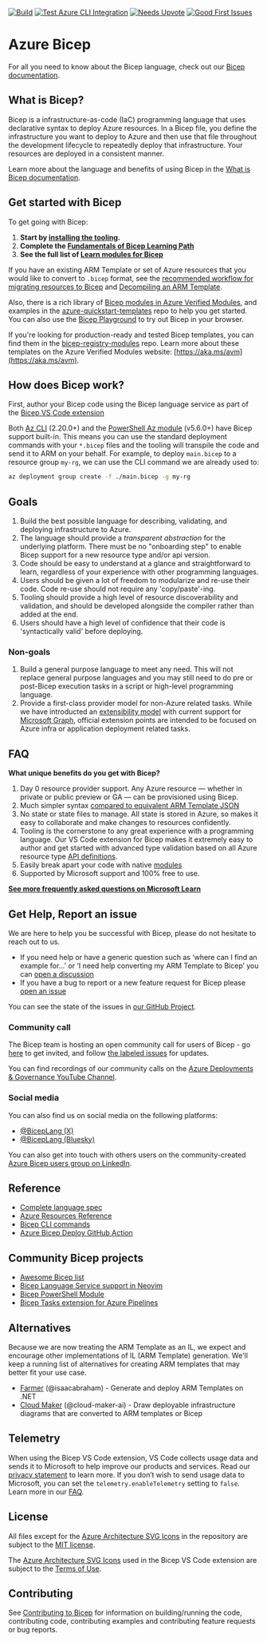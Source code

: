 [![Build](https://github.com/Azure/bicep/actions/workflows/build.yml/badge.svg)](https://github.com/Azure/bicep/actions/workflows/build.yml)
[![Test Azure CLI Integration](https://github.com/Azure/bicep/actions/workflows/test-azure-cli-integration.yml/badge.svg?branch=main)](https://github.com/Azure/bicep/actions/workflows/test-azure-cli-integration.yml)
[![Needs Upvote](https://img.shields.io/github/issues/Azure/Bicep/Needs%3A%20Upvote?color=green&label=Needs%3A%20Upvote&style=flat)](https://github.com/Azure/bicep/issues?q=is%3Aopen+is%3Aissue+label%3A%22Needs%3A+Upvote%22+sort%3Areactions-%2B1-asc)
[![Good First Issues](https://img.shields.io/github/issues/Azure/Bicep/good%20first%20issue?color=blue&label=good%20first%20issue&style=flat)](https://github.com/Azure/Bicep/issues?q=is%3Aissue+is%3Aopen+label%3A%22good+first+issue%22)

# Azure Bicep

For all you need to know about the Bicep language, check out our [Bicep documentation](https://learn.microsoft.com/azure/azure-resource-manager/bicep/).

## What is Bicep?

Bicep is a infrastructure-as-code (IaC) programming language that uses declarative syntax to deploy Azure resources. In a Bicep file, you define the infrastructure you want to deploy to Azure and then use that file throughout the development lifecycle to repeatedly deploy that infrastructure. Your resources are deployed in a consistent manner.

Learn more about the language and benefits of using Bicep in the [What is Bicep documentation](https://learn.microsoft.com/en-us/azure/azure-resource-manager/bicep/overview?tabs=bicep).

## Get started with Bicep

To get going with Bicep:

1. **Start by [installing the tooling](https://learn.microsoft.com/en-us/azure/azure-resource-manager/bicep/install).**
2. **Complete the [Fundamentals of Bicep Learning Path](https://learn.microsoft.com/en-us/training/paths/fundamentals-bicep/)**
3. **See the full list of [Learn modules for Bicep](https://learn.microsoft.com/en-us/azure/azure-resource-manager/bicep/learn-bicep)**

If you have an existing ARM Template or set of Azure resources that you would like to convert to `.bicep` format, see the [recommended workflow for migrating resources to Bicep](https://learn.microsoft.com/en-us/azure/azure-resource-manager/bicep/migrate) and [Decompiling an ARM Template](https://learn.microsoft.com/azure/azure-resource-manager/bicep/decompile).

Also, there is a rich library of [Bicep modules in Azure Verified Modules](https://azure.github.io/Azure-Verified-Modules/indexes/bicep/), and examples in the [azure-quickstart-templates](https://github.com/Azure/azure-quickstart-templates) repo to help you get started. You can also use the [Bicep Playground](https://azure.github.io/bicep/) to try out Bicep in your browser.

If you're looking for production-ready and tested Bicep templates, you can find them in the [bicep-registry-modules](https://github.com/Azure/bicep-registry-modules) repo. Learn more about these templates on the Azure Verified Modules website: [https://aka.ms/avm](https://aka.ms/avm).

## How does Bicep work?

First, author your Bicep code using the Bicep language service as part of the [Bicep VS Code extension](https://learn.microsoft.com/azure/azure-resource-manager/bicep/install#vs-code-and-bicep-extension)

Both [Az CLI](https://learn.microsoft.com/cli/azure/install-azure-cli) (2.20.0+) and the [PowerShell Az module](https://learn.microsoft.com/en-us/powershell/azure/install-azure-powershell) (v5.6.0+) have Bicep support built-in. This means you can use the standard deployment commands with your `*.bicep` files and the tooling will transpile the code and send it to ARM on your behalf. For example, to deploy `main.bicep` to a resource group `my-rg`, we can use the CLI command we are already used to:

```bash
az deployment group create -f ./main.bicep -g my-rg
```

## Goals

1. Build the best possible language for describing, validating, and deploying infrastructure to Azure.
1. The language should provide a *transparent abstraction* for the underlying platform. There must be no "onboarding step" to enable Bicep support for a new resource type and/or api version.
1. Code should be easy to understand at a glance and straightforward to learn, regardless of your experience with other programming languages.
1. Users should be given a lot of freedom to modularize and re-use their code. Code re-use should not require any 'copy/paste'-ing.
1. Tooling should provide a high level of resource discoverability and validation, and should be developed alongside the compiler rather than added at the end.
1. Users should have a high level of confidence that their code is 'syntactically valid' before deploying.

### Non-goals

1. Build a general purpose language to meet any need. This will not replace general purpose languages and you may still need to do pre or post-Bicep execution tasks in a script or high-level programming language.
1. Provide a first-class provider model for non-Azure related tasks. While we have introducted an [extensibility model](https://github.com/Azure/bicep-extensibility) with current support for [Microsoft Graph](https://learn.microsoft.com/en-us/graph/templates/bicep/overview-bicep-templates-for-graph), official extension points are intended to be focused on Azure infra or application deployment related tasks.

## FAQ

**What unique benefits do you get with Bicep?**

1. Day 0 resource provider support. Any Azure resource — whether in private or public preview or GA — can be provisioned using Bicep.
2. Much simpler syntax [compared to equivalent ARM Template JSON](https://learn.microsoft.com/azure/azure-resource-manager/bicep/compare-template-syntax)
3. No state or state files to manage. All state is stored in Azure, so makes it easy to collaborate and make changes to resources confidently.
4. Tooling is the cornerstone to any great experience with a programming language. Our VS Code extension for Bicep makes it extremely easy to author and get started with advanced type validation based on all Azure resource type [API definitions](https://github.com/Azure/azure-rest-api-specs/tree/main/specification).
5. Easily break apart your code with native [modules](https://learn.microsoft.com/azure/azure-resource-manager/bicep/modules)
6. Supported by Microsoft support and 100% free to use.

**[See more frequently asked questions on Microsoft Learn](https://learn.microsoft.com/en-us/azure/azure-resource-manager/bicep/frequently-asked-questions)**

## Get Help, Report an issue

We are here to help you be successful with Bicep, please do not hesitate to reach out to us.

* If you need help or have a generic question such as ‘where can I find an example for…’ or ‘I need help converting my ARM Template to Bicep’ you can [open a discussion]( https://github.com/Azure/bicep/discussions)
* If you have a bug to report or a new feature request for Bicep please [open an issue]( https://github.com/Azure/bicep/issues)

You can see the state of the issues in [our GitHub Project](https://github.com/orgs/Azure/projects/115).

### Community call

The Bicep team is hosting an open community call for users of Bicep - go [here](https://aka.ms/armnews) to get invited, and follow [the labeled issues](https://github.com/Azure/bicep/issues?q=sort%3Aupdated-desc%20is%3Aissue%20state%3Aopen%20label%3A%22Community%20Call%22) for updates.

You can find recordings of our community calls on the [Azure Deployments & Governance YouTube Channel](https://www.youtube.com/channel/UCZZ3-oMrVI5ssheMzaWC4uQ/videos).

### Social media

You can also find us on social media on the following platforms:

* [@BicepLang (X)](https://twitter.com/BicepLang)
* [@BicepLang (Bluesky)](https://bsky.app/profile/biceplang.bsky.social)

You can also get into touch with others users on the community-created [Azure Bicep users group on LinkedIn](https://www.linkedin.com/groups/13004126/).

## Reference

* [Complete language spec](https://learn.microsoft.com/azure/azure-resource-manager/bicep/file)
* [Azure Resources Reference](https://learn.microsoft.com/azure/templates/)
* [Bicep CLI commands](https://learn.microsoft.com/en-us/azure/azure-resource-manager/bicep/bicep-cli)
* [Azure Bicep Deploy GitHub Action](https://github.com/Azure/bicep-deploy)

## Community Bicep projects

* [Awesome Bicep list](https://github.com/ElYusubov/AWESOME-Azure-Bicep)
* [Bicep Language Service support in Neovim](https://github.com/Azure/bicep/issues/1141#issuecomment-749372637)
* [Bicep PowerShell Module](https://github.com/PSBicep/PSBicep)
* [Bicep Tasks extension for Azure Pipelines](https://marketplace.visualstudio.com/items?itemName=piraces.bicep-tasks)

## Alternatives

Because we are now treating the ARM Template as an IL, we expect and encourage other implementations of IL (ARM Template) generation. We'll keep a running list of alternatives for creating ARM templates that may better fit your use case.

* [Farmer](https://compositionalit.github.io/farmer/) (@isaacabraham) - Generate and deploy ARM Templates on .NET
* [Cloud Maker](https://cloudmaker.ai) (@cloud-maker-ai) - Draw deployable infrastructure diagrams that are converted to ARM templates or Bicep

## Telemetry

When using the Bicep VS Code extension, VS Code collects usage data and sends it to Microsoft to help improve our products and services. Read our [privacy statement](https://go.microsoft.com/fwlink/?LinkID=528096&clcid=0x409) to learn more. If you don’t wish to send usage data to Microsoft, you can set the `telemetry.enableTelemetry` setting to `false`. Learn more in our [FAQ](https://code.visualstudio.com/docs/supporting/faq#_how-to-disable-telemetry-reporting).

## License

All files except for the [Azure Architecture SVG Icons](./src/vscode-bicep/src/visualizer/app/assets/icons/azure) in the repository are subject to the [MIT license](./LICENSE).

The [Azure Architecture SVG Icons](./src/vscode-bicep/src/visualizer/app/assets/icons/azure) used in the Bicep VS Code extension are subject to the [Terms of Use](https://learn.microsoft.com/azure/architecture/icons/#terms).

## Contributing

See [Contributing to Bicep](./CONTRIBUTING.md) for information on building/running the code, contributing code, contributing examples and contributing feature requests or bug reports.
